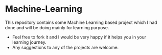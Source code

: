 # Machine-Learning
This repository contains some Machine Learning based project which I had done and will be doing mainly for learning purpose. 

* Feel free to fork it and I would be very happy if it helps you in your learning journey.
* Any suggestions to any of the projects are welcome.
